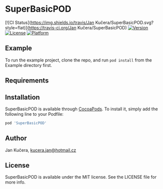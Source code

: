 # SuperBasicPOD

[![CI Status](https://img.shields.io/travis/Jan Kučera/SuperBasicPOD.svg?style=flat)](https://travis-ci.org/Jan Kučera/SuperBasicPOD)
[![Version](https://img.shields.io/cocoapods/v/SuperBasicPOD.svg?style=flat)](https://cocoapods.org/pods/SuperBasicPOD)
[![License](https://img.shields.io/cocoapods/l/SuperBasicPOD.svg?style=flat)](https://cocoapods.org/pods/SuperBasicPOD)
[![Platform](https://img.shields.io/cocoapods/p/SuperBasicPOD.svg?style=flat)](https://cocoapods.org/pods/SuperBasicPOD)

## Example

To run the example project, clone the repo, and run `pod install` from the Example directory first.

## Requirements

## Installation

SuperBasicPOD is available through [CocoaPods](https://cocoapods.org). To install
it, simply add the following line to your Podfile:

```ruby
pod 'SuperBasicPOD'
```

## Author

Jan Kučera, kucera.jan@hotmail.cz

## License

SuperBasicPOD is available under the MIT license. See the LICENSE file for more info.
